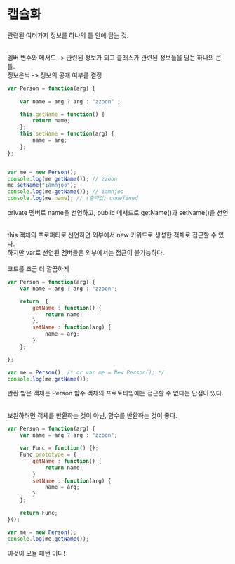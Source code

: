 # 캡슐화
관련된 여러가지 정보를 하나의 틀 안에 담는 것. 

<br/>
멤버 변수와 메서드 -> 관련된 정보가 되고
클래스가 관련된 정보들을 담는 하나의 큰 틀.

<br/>
정보은닉 -> 정보의 공개 여부를 결정

```javascript
var Person = function(arg) {
	
	var name = arg ? arg : "zzoon" ;

	this.getName = function() {
		return name;
	};
	this.setName = function(arg) {
		name = arg;
	};
};


var me = new Person();
console.log(me.getName()); // zzoon
me.setName("iamhjoo");
console.log(me.getName()); // iamhjoo
console.log(me.name); // (출력값) undefined

```
private 멤버로 name을 선언하고, public 메서드로 getName()과 setName()을 선언

<br/>
this 객체의 프로퍼티로 선언하면 외부에서 new 키워드로 생성한 객체로 접근할 수 있다.

<br/>
하지만 var로  선언된 멤버들은 외부에서는 접근이 불가능하다.

<br/>
<br/>
코드를 조금 더 깔끔하게

```javascript
var Person = function(arg) {
	var name = arg ? arg : "zzoon";

	return  {
		getName : function() {
			return name;
		},
		setName : function(arg) {
			name = arg;
		}
	};

};

var me = Person(); /* or var me = New Person(); */
console.log(me.getName());

```


반환 받은 객체는 Person 함수 객체의 프로토타입에는 접근할 수 없다는 단점이 있다.

<br/>
보완하려면 객체를 반환하는 것이 아닌, 함수를 반환하는 것이 좋다.


```javascript
var Person = function(arg) {
	var name = arg ? arg : "zzoon";

	var Func = function() {};
	Func.prototype = {
		getName : function() {
			return name;
		}
		setName : function(arg) {
			name = arg;
		}
	};

	return Func;
}();

var me = new Person();
console.log(me.getName());

```


이것이 모듈 패턴 이다!
